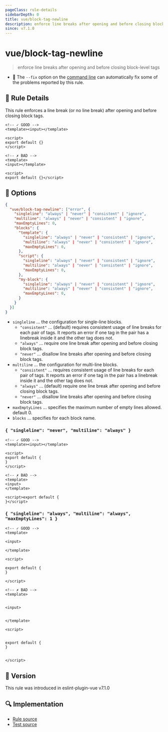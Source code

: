 ```yaml
---
pageClass: rule-details
sidebarDepth: 0
title: vue/block-tag-newline
description: enforce line breaks after opening and before closing block-level tags
since: v7.1.0
---
```


# vue/block-tag-newline

> enforce line breaks after opening and before closing block-level tags

- :wrench: The `--fix` option on the [command line](https://eslint.org/docs/user-guide/command-line-interface#fix-problems) can automatically fix some of the problems reported by this rule.

## :book: Rule Details

This rule enforces a line break (or no line break) after opening and before closing block tags.

<eslint-code-block fix :rules="{'vue/block-tag-newline': ['error']}">

```vue
<!-- ✓ GOOD -->
<template><input></template>

<script>
export default {}
</script>
```

</eslint-code-block>

<eslint-code-block fix :rules="{'vue/block-tag-newline': ['error']}">

```vue
<!-- ✗ BAD -->
<template>
<input></template>

<script>
export default {}</script>
```

</eslint-code-block>

## :wrench: Options

```json
{
  "vue/block-tag-newline": ["error", {
    "singleline": "always" | "never" | "consistent" | "ignore",
    "multiline": "always" | "never" | "consistent" | "ignore",
    "maxEmptyLines": 0,
    "blocks": {
      "template": {
        "singleline": "always" | "never" | "consistent" | "ignore",
        "multiline": "always" | "never" | "consistent" | "ignore",
        "maxEmptyLines": 0,
      },
      "script": {
        "singleline": "always" | "never" | "consistent" | "ignore",
        "multiline": "always" | "never" | "consistent" | "ignore",
        "maxEmptyLines": 0,
      },
      "my-block": {
        "singleline": "always" | "never" | "consistent" | "ignore",
        "multiline": "always" | "never" | "consistent" | "ignore",
        "maxEmptyLines": 0,
      }
    }
  }]
}
```

- `singleline` ... the configuration for single-line blocks.
  - `"consistent"` ... (default) requires consistent usage of line breaks for each pair of tags. It reports an error if one tag in the pair has a linebreak inside it and the other tag does not.
  - `"always"` ... require one line break after opening and before closing block tags.
  - `"never"` ... disallow line breaks after opening and before closing block tags.
- `multiline` ... the configuration for multi-line blocks.
  - `"consistent"` ... requires consistent usage of line breaks for each pair of tags. It reports an error if one tag in the pair has a linebreak inside it and the other tag does not.
  - `"always"` ... (default) require one line break after opening and before closing block tags.
  - `"never"` ... disallow line breaks after opening and before closing block tags.
- `maxEmptyLines` ... specifies the maximum number of empty lines allowed. default 0.
- `blocks` ... specifies for each block name.

### `{ "singleline": "never", "multiline": "always" }`

<eslint-code-block fix :rules="{'vue/block-tag-newline': ['error', { 'singleline': 'never', 'multiline': 'always' }]}">

```vue
<!-- ✓ GOOD -->
<template><input></template>

<script>
export default {
}
</script>
```

</eslint-code-block>

<eslint-code-block fix :rules="{'vue/block-tag-newline': ['error', { 'singleline': 'never', 'multiline': 'always' }]}">

```vue
<!-- ✗ BAD -->
<template>
<input>
</template>

<script>export default {
}</script>
```

</eslint-code-block>

### `{ "singleline": "always", "multiline": "always", "maxEmptyLines": 1 }`

<eslint-code-block fix :rules="{'vue/block-tag-newline': ['error', { 'singleline': 'always', 'multiline': 'always', 'maxEmptyLines': 1 }]}">

```vue
<!-- ✓ GOOD -->
<template>

<input>

</template>

<script>

export default {
}

</script>
```

</eslint-code-block>

<eslint-code-block fix :rules="{'vue/block-tag-newline': ['error', { 'singleline': 'always', 'multiline': 'always', 'maxEmptyLines': 1 }]}">

```vue
<!-- ✗ BAD -->
<template>


<input>


</template>

<script>


export default {
}


</script>
```

</eslint-code-block>

## :rocket: Version

This rule was introduced in eslint-plugin-vue v7.1.0

## :mag: Implementation

- [Rule source](https://github.com/vuejs/eslint-plugin-vue/blob/master/lib/rules/block-tag-newline.js)
- [Test source](https://github.com/vuejs/eslint-plugin-vue/blob/master/tests/lib/rules/block-tag-newline.js)
